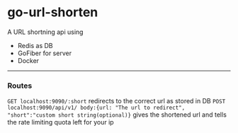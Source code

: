 # go-url-shorten

A URL shortning api using
- Redis as DB
- GoFiber for server
- Docker

---

### Routes
`GET localhost:9090/:short` redirects to the correct url as stored in DB
`POST localhost:9090/api/v1/ body:{url: "The url to redirect", "short":"custom short string(optional)}` gives the shortened url and tells the rate limiting quota left for your ip
